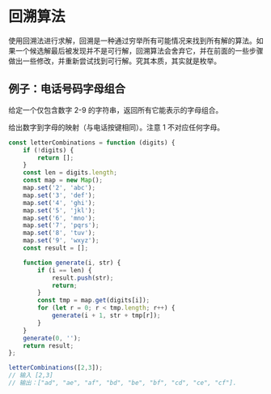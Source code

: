 # 回溯算法

使用回溯法进行求解，回溯是一种通过穷举所有可能情况来找到所有解的算法。如果一个候选解最后被发现并不是可行解，回溯算法会舍弃它，并在前面的一些步骤做出一些修改，并重新尝试找到可行解。究其本质，其实就是枚举。

## 例子：电话号码字母组合

给定一个仅包含数字 2-9 的字符串，返回所有它能表示的字母组合。

给出数字到字母的映射（与电话按键相同）。注意 1 不对应任何字母。

```js
const letterCombinations = function (digits) {
    if (!digits) {
        return [];
    }
    const len = digits.length;
    const map = new Map();
    map.set('2', 'abc');
    map.set('3', 'def');
    map.set('4', 'ghi');
    map.set('5', 'jkl');
    map.set('6', 'mno');
    map.set('7', 'pqrs');
    map.set('8', 'tuv');
    map.set('9', 'wxyz');
    const result = [];

    function generate(i, str) {
        if (i == len) {
            result.push(str);
            return;
        }
        const tmp = map.get(digits[i]);
        for (let r = 0; r < tmp.length; r++) {
            generate(i + 1, str + tmp[r]);
        }
    }
    generate(0, '');
    return result;
};

letterCombinations([2,3]);
// 输入 [2,3]
// 输出：["ad", "ae", "af", "bd", "be", "bf", "cd", "ce", "cf"].
```
